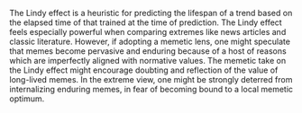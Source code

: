 ---
---

The Lindy effect is a heuristic for predicting the lifespan of a trend based on the elapsed time of that trained at the time of prediction. The Lindy effect feels especially powerful when comparing extremes like news articles and classic literature. However, if adopting a memetic lens, one might speculate that memes become pervasive and enduring because of a host of reasons which are imperfectly aligned with normative values. The memetic take on the Lindy effect might encourage doubting and reflection of the value of long-lived memes. In the extreme view, one might be strongly deterred from internalizing enduring memes, in fear of becoming bound to a local memetic optimum. 